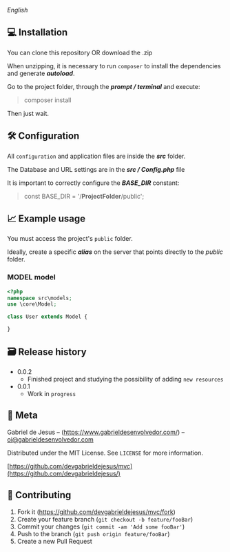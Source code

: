 _English_

## 💻 Installation
You can clone this repository OR download the .zip

When unzipping, it is necessary to run `composer` to install the dependencies and generate ***autoload***.

Go to the project folder, through the ***prompt / terminal*** and execute:
> composer install

Then just wait.

## 🛠 Configuration
All `configuration` and application files are inside the ***src*** folder.

The Database and URL settings are in the ***src / Config.php*** file

It is important to correctly configure the ***BASE_DIR*** constant:
> const BASE_DIR = '/**ProjectFolder**/public';

## 📈 Example usage
You must access the project's `public` folder.

Ideally, create a specific ***alias*** on the server that points directly to the *public* folder.

### MODEL model
```php
<?php
namespace src\models;
use \core\Model;

class User extends Model {

}
```

## 🗃 Release history

* 0.0.2
    * Finished project and studying the possibility of adding `new resources`
* 0.0.1
    * Work in `progress`

## 📝 Meta

Gabriel de Jesus – (https://www.gabrieldesenvolvedor.com/) – oi@gabrieldesenvolvedor.com

Distributed under the MIT License. See `LICENSE` for more information.

[https://github.com/devgabrieldejesus/mvc](https://github.com/devgabrieldejesus/)

## 🚀 Contributing

1. Fork it (<https://github.com/devgabrieldejesus/mvc/fork>)
2. Create your feature branch (`git checkout -b feature/fooBar`)
3. Commit your changes (`git commit -am 'Add some fooBar'`)
4. Push to the branch (`git push origin feature/fooBar`)
5. Create a new Pull Request
